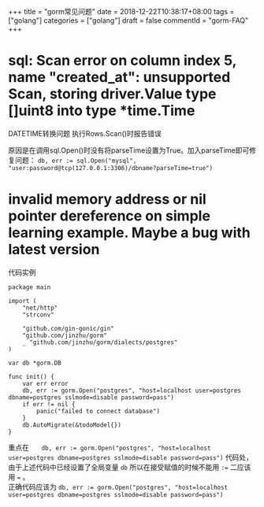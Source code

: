 +++
title = "gorm常见问题"
date = 2018-12-22T10:38:17+08:00
tags = ["golang"]
categories = ["golang"]
draft = false
commentId = "gorm-FAQ"
+++
# sql: Scan error on column index 5, name "created_at": unsupported Scan, storing driver.Value type []uint8 into type *time.Time

DATETIME转换问题
执行Rows.Scan()时报告错误

原因是在调用sql.Open()时没有将parseTime设置为True。加入parseTime即可修复问题：
`db, err := sql.Open("mysql", "user:password@tcp(127.0.0.1:3306)/dbname?parseTime=true")`

# invalid memory address or nil pointer dereference on simple learning example. Maybe a bug with latest version
代码实例
```
package main

import (
	"net/http"
	"strconv"

	"github.com/gin-gonic/gin"
	"github.com/jinzhu/gorm"
	_ "github.com/jinzhu/gorm/dialects/postgres"
)

var db *gorm.DB

func init() {
	var err error
	db, err := gorm.Open("postgres", "host=localhost user=postgres dbname=postgres sslmode=disable password=pass")
	if err != nil {
		panic("failed to connect database")
	}
	db.AutoMigrate(&todoModel{})
}
```
重点在 `	db, err := gorm.Open("postgres", "host=localhost user=postgres dbname=postgres sslmode=disable password=pass")` 代码处，由于上述代码中已经设置了全局变量 `db` 所以在接受赋值的时候不能用 `:=` 二应该用 `=` 。  
正确代码应该为 `db, err := gorm.Open("postgres", "host=localhost user=postgres dbname=postgres sslmode=disable password=pass")`